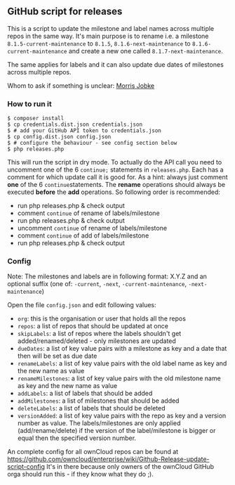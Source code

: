 ## GitHub script for releases

This is a script to update the milestone and label names across multiple repos
in the same way. It's main purpose is to rename i.e. a milestone
`8.1.5-current-maintenance` to `8.1.5`, `8.1.6-next-maintenance` to
`8.1.6-current-maintenance` and create a new one called `8.1.7-next-maintenance`.

The same applies for labels and it can also update due dates of milestones across multiple repos.

Whom to ask if something is unclear: [Morris Jobke](https://github.com/morrisjobke)

### How to run it

```
$ composer install
$ cp credentials.dist.json credentials.json
$ # add your GitHub API token to credentials.json
$ cp config.dist.json config.json
$ # configure the behaviour - see config section below
$ php releases.php
```

This will run the script in dry mode. To actually do the API call you need to uncomment one of the 6 `continue;` statements in `releases.php`. Each has a comment for which update call it is good for. As a hint: always just comment **one** of the 6 `continue`statements. The **rename** operations should always be executed **before** the **add** operations. So following order is recommended:

* run php releases.php & check output
* comment `continue` of rename of labels/milestone
* run php releases.php & check output
* uncomment `continue` of rename of labels/milestone
* comment `continue` of add of labels/milestone
* run php releases.php & check output

### Config

Note: The milestones and labels are in following format: X.Y.Z and an optional suffix (one of: `-current`, `-next`, `-current-maintenance`, `-next-maintenance`)


Open the file `config.json` and edit following values:

* `org`: this is the organisation or user that holds all the repos
* `repos`: a list of repos that should be updated at once
* `skipLabels`: a list of repos where the labels shouldn't get added/renamed/deleted - only milestones are updated
* `dueDates`: a list of key value pairs with a milestone as key and a date that then will be set as due date
* `renameLabels`: a list of key value pairs with the old label name as key and the new name as value
* `renameMilestones`: a list of key value pairs with the old milestone name as key and the new name as value
* `addLabels`: a list of labels that should be added
* `addMilestones`: a list of milestones that should be added
* `deleteLabels`: a list of labels that should be deleted
* `versionAdded`: a list of key value pairs with the repo as key and a version number as value. The labels/milestones are only applied (add/rename/delete) if the version of the label/milestone is bigger or equal then the specified version number.

An complete config for all ownCloud repos can be found at https://github.com/owncloud/enterprise/wiki/Github-Release-update-script-config
It's in there because only owners of the ownCloud GitHub orga should run this - if they know what they do ;).

